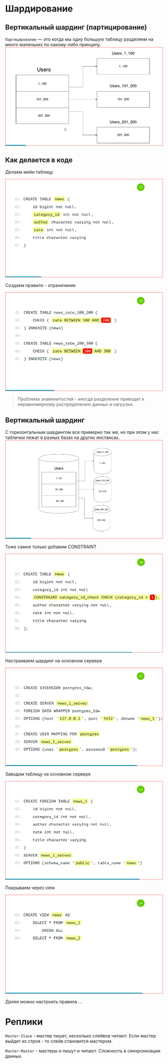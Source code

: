 # Шардирование

## Вертикальный шардинг (партицирование)
`Партицирование` — это когда мы одну большую таблицу разделяем на много маленьких по какому-либо принципу.
![alt text](image.png)

## Как делается в коде
Делаем мейн таблицу

![alt text](image-2.png)

Создаем правило - ограничение

![alt text](image-4.png)

> Проблема знаменитостей - иногда разделение приводит к неравномерному распределению данных и нагрузки.

## Вертикальный шардинг
С горизонтальным шардингом все примерно так же, но при этом у нас таблички лежат в разных базах на других инстансах.
![alt text](image-1.png)

Тоже самое только добавим CONSTRAINT

![alt text](image-5.png)

Настраиваем шардинг на основном сервере

![alt text](image-6.png)

Заводим таблицу на основном сервере

![alt text](image-7.png)

Покрываем через view 

![alt text](image-8.png)

Далее можно настроить правила ...

# Реплики

`Master-Slave` - мастер пишет, несколько слейвов читают. Если мастер выйдет из строя - то слейв становится мастером.

`Master-Master` - мастеры и пишут и читают. Сложность в синхронизации данных.

